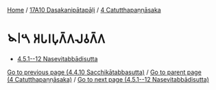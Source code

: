 
[Home](/) / [17A10 Dasakanipātapāḷi](...md) / [4 Catutthapaṇṇāsaka](../17A10/4.md)

# 𑁪𑁇𑁫 𑀅𑀧𑀭𑀧𑀼𑀕𑁆𑀕𑀮𑀯𑀕𑁆𑀕

* [4.5.1--12 Nasevitabbādisutta](4.5/4.5.1--12.md)

[Go to previous page (4.4.10 Sacchikātabbasutta)](4.4/4.4.10.md) / [Go to parent page (4 Catutthapaṇṇāsaka)](../17A10/4.md) / [Go to next page (4.5.1--12 Nasevitabbādisutta)](4.5/4.5.1--12.md)



